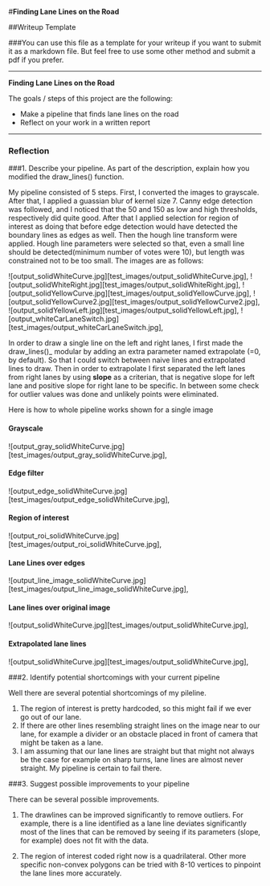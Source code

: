 #**Finding Lane Lines on the Road** 

##Writeup Template

###You can use this file as a template for your writeup if you want to submit it as a markdown file. But feel free to use some other method and submit a pdf if you prefer.

---

**Finding Lane Lines on the Road**

The goals / steps of this project are the following:
* Make a pipeline that finds lane lines on the road
* Reflect on your work in a written report


[//]: # (Image References)

[image1]: ./examples/grayscale.jpg "Grayscale"

---

### Reflection

###1. Describe your pipeline. As part of the description, explain how you modified the draw_lines() function.

My pipeline consisted of 5 steps. First, I converted the images to grayscale. After that, I applied a guassian blur of kernel size 7. Canny edge detection was followed, and I noticed that the 50 and 150 as low and high thresholds, respectively did quite good. After that I applied selection for region of interest as doing that before edge detection would have detected the boundary lines as edges as well. Then the hough line transform were applied. Hough line parameters were selected so that, even a small line should be detected(minimum number of votes were 10), but length was constrained not to be too small. The images are as follows:

![output_solidWhiteCurve.jpg][test_images/output_solidWhiteCurve.jpg],
![output_solidWhiteRight.jpg][test_images/output_solidWhiteRight.jpg],
![output_solidYellowCurve.jpg][test_images/output_solidYellowCurve.jpg],
![output_solidYellowCurve2.jpg][test_images/output_solidYellowCurve2.jpg],
![output_solidYellowLeft.jpg][test_images/output_solidYellowLeft.jpg],
![output_whiteCarLaneSwitch.jpg][test_images/output_whiteCarLaneSwitch.jpg],

In order to draw a single line on the left and right lanes, I first made the draw_lines()_ modular by adding an extra parameter named extrapolate (=0, by default). So that I could switch between naive lines and extrapolated lines to draw. Then in order to extrapolate I first separated the left lanes from right lanes by using **slope** as a criterian, that is negative slope for left lane and positive slope for right lane to be specific. In between some check for outlier values was done and unlikely points were eliminated. 

Here is how to whole pipeline works shown for a single image

#### Grayscale
![output_gray_solidWhiteCurve.jpg][test_images/output_gray_solidWhiteCurve.jpg],

#### Edge filter
![output_edge_solidWhiteCurve.jpg][test_images/output_edge_solidWhiteCurve.jpg],

#### Region of interest
![output_roi_solidWhiteCurve.jpg][test_images/output_roi_solidWhiteCurve.jpg],

#### Lane Lines over edges
![output_line_image_solidWhiteCurve.jpg][test_images/output_line_image_solidWhiteCurve.jpg],

#### Lane lines over original image
![output_solidWhiteCurve.jpg][test_images/output_solidWhiteCurve.jpg],

#### Extrapolated lane lines
![output_solidWhiteCurve.jpg][test_images/output_solidWhiteCurve.jpg],

###2. Identify potential shortcomings with your current pipeline

Well there are several potential shortcomings of my pileline. 

1. The region of interest is pretty hardcoded, so this might fail if we ever go out of our lane.
2. If there are other lines resembling straight lines on the image near to our lane, for example a divider or an obstacle placed in front of camera that might be taken as a lane.
3. I am assuming that our lane lines are straight but that might not always be the case for example on sharp turns,  lane lines are almost never straight. My pipeline is certain to fail there.


###3. Suggest possible improvements to your pipeline

There can be several possible improvements.

1. The drawlines can be improved significantly to remove outliers. For example, there is a line identified as a lane line deviates significantly most of the lines that can be removed by seeing if its parameters (slope, for example) does not fit with the data. 

2. The region of interest coded right now is a quadrilateral. Other more specific non-convex polygons can be tried with 8-10 vertices to pinpoint the lane lines more accurately.